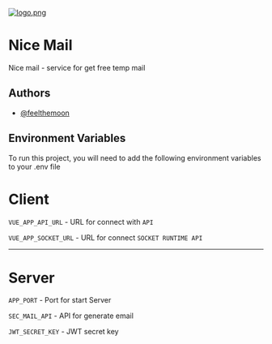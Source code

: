 
[![logo.png](https://i.postimg.cc/fykFYsYd/logo.png)](https://postimg.cc/zHZ019tD)


# Nice Mail

Nice mail - service for get free temp mail


## Authors

- [@feelthemoon](https://www.github.com/feelthemoon)


## Environment Variables

To run this project, you will need to add the following environment variables to your .env file

# Client
`VUE_APP_API_URL` - URL for connect with `API`

`VUE_APP_SOCKET_URL` - URL for connect `SOCKET RUNTIME API`

---
# Server
`APP_PORT` - Port for start Server

`SEC_MAIL_API` - API for generate email

`JWT_SECRET_KEY` - JWT secret key
